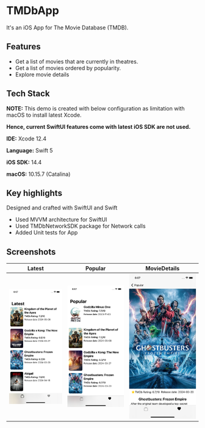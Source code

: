 
# TMDbApp

It's an iOS App for The Movie Database (TMDB).


## Features

- Get a list of movies that are currently in theatres.
- Get a list of movies ordered by popularity.
- Explore movie details

## Tech Stack

**NOTE:** This demo is created with below configuration as limitation with macOS to install latest Xcode.

**Hence, current SwiftUI features come with latest iOS SDK are not used.**

**IDE:** Xcode 12.4 

**Language:** Swift 5

**iOS SDK:** 14.4

**macOS:** 10.15.7 (Catalina)

## Key highlights

Designed and crafted with SwiftUI and Swift
- Used MVVM architecture for SwiftUI
- Used TMDbNetworkSDK package for Network calls
- Added Unit tests for App



## Screenshots

Latest             |  Popular   |  MovieDetails
:-------------------------:|:-------------------------:|:-------------------------:
![](https://github.com/sagar-vaholiya/TMDbApp/blob/main/Latest.png)  |  ![](https://github.com/sagar-vaholiya/TMDbApp/blob/main/Popular.png)  |  ![](https://github.com/sagar-vaholiya/TMDbApp/blob/main/MovieDetails.png)



